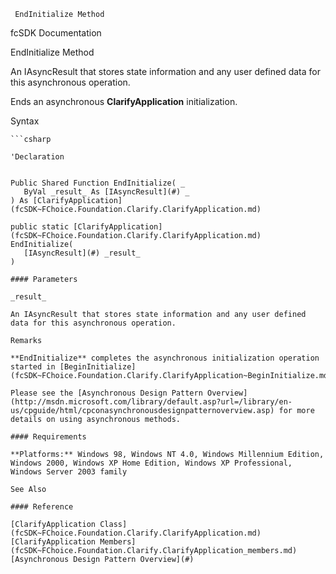 ﻿     EndInitialize Method                                                   

fcSDK Documentation

EndInitialize Method

An IAsyncResult that stores state information and any user defined data for this asynchronous operation.

Ends an asynchronous **ClarifyApplication** initialization.

Syntax

```vbnet
```csharp

'Declaration
 

Public Shared Function EndInitialize( _
   ByVal _result_ As [IAsyncResult](#) _
) As [ClarifyApplication](fcSDK~FChoice.Foundation.Clarify.ClarifyApplication.md)

public static [ClarifyApplication](fcSDK~FChoice.Foundation.Clarify.ClarifyApplication.md) EndInitialize( 
   [IAsyncResult](#) _result_
)

#### Parameters

_result_

An IAsyncResult that stores state information and any user defined data for this asynchronous operation.

Remarks

**EndInitialize** completes the asynchronous initialization operation started in [BeginInitialize](fcSDK~FChoice.Foundation.Clarify.ClarifyApplication~BeginInitialize.md).

Please see the [Asynchronous Design Pattern Overview](http://msdn.microsoft.com/library/default.asp?url=/library/en-us/cpguide/html/cpconasynchronousdesignpatternoverview.asp) for more details on using asynchronous methods.

#### Requirements

**Platforms:** Windows 98, Windows NT 4.0, Windows Millennium Edition, Windows 2000, Windows XP Home Edition, Windows XP Professional, Windows Server 2003 family

See Also

#### Reference

[ClarifyApplication Class](fcSDK~FChoice.Foundation.Clarify.ClarifyApplication.md)  
[ClarifyApplication Members](fcSDK~FChoice.Foundation.Clarify.ClarifyApplication_members.md)  
[Asynchronous Design Pattern Overview](#)